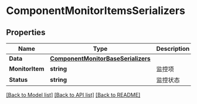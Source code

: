 # ComponentMonitorItemsSerializers

## Properties

Name | Type | Description | Notes
------------ | ------------- | ------------- | -------------
**Data** | [**ComponentMonitorBaseSerializers**](ComponentMonitorBaseSerializers.md) |  | 
**MonitorItem** | **string** | 监控项 | 
**Status** | **string** | 监控状态 | 

[[Back to Model list]](../README.md#documentation-for-models) [[Back to API list]](../README.md#documentation-for-api-endpoints) [[Back to README]](../README.md)


